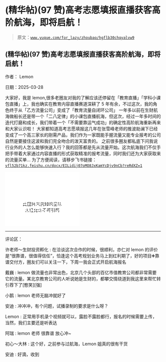 # (精华帖)(97 赞)高考志愿填报直播获客高阶航海，即将启航！

> 原文：[`www.yuque.com/for_lazy/zhoubao/hgflb30chqyalvw9`](https://www.yuque.com/for_lazy/zhoubao/hgflb30chqyalvw9)

## (精华帖)(97 赞)高考志愿填报直播获客高阶航海，即将启航！

作者： Lemon

日期：2025-03-28

大家好，我是 lemon,很多老圈友对我的了解应该还停留在「教育直播」「学科小课包直播」上，我也确实在教育内容直播赛道深耕了 5 年有余，不过这次，我的角色终于从「乙方流量公司」变成了「教育流量自闭环公司」
一年多以前在生财航海做船长还是带一个「二八定律」的小课包直播航海，但这次，经过一年多时间的迭代打磨和成长，我们带着一个「不需要靠运气成功」的确定性高阶航海重新再来和大家认识啦！
大家都知道高考志愿填报这几年在张雪峰老师的推波助澜下已经变成了一个高三家长的刚需产品，我们作为一家既能手握流量又能专业报考的公司自然是要接住这波和我们完全吻合的泼天富贵的。
之前很多圈友都私底下问我说行业外的人怎么能够快速入行？我的回答都是先从流量开始。这次航海我们不仅手把手带着大家通过内容直播的形式获取精准的报考流量，同时我们还为大家获取来的流量买单...
为了方便阅读，请移步飞书链接：[`vfl52b71kz.feishu.cn/docx/EILidij07oMO8JxKamYcDjv9nCb?reRdXZ=1`](https://vfl52b71kz.feishu.cn/docx/EILidij07oMO8JxKamYcDjv9nCb?reRdXZ=1)

![](img/03ec14c74555e5b5f082cd6d32e3c6c8.png "None")

* * *

评论区：

许老师～生财投资孵化 : 在洽谈这次合作的时候，很顺利，亦仁对 lemon 的评价是“很靠谱，很值得信任”，恰逢这个高考规划业务马上到红利期了，好的项目➕靠谱交付方，圈友们可以关注一下，下周一我会正式开启航海报名

戴巍 : lemon 做流量也非常出色，北京几个头部的百亿市值教育公司都非常需要它的流量。某北京教育公司的人听说她是生财的，都攀交情绕道到我这里来帮忙转引荐下了[憨笑][强]

小鹅 : lemon 老师无脑冲就好了

安迪 : 冲冲冲，有个问题，试播录制的要求是什么呀？

Lemon : 正常用手机录个视频就可以，露脸不露脸都行，报名的时候需要上传，当然，我们主要还是听表达

阿瑞 : lemon 老师 很靠谱 放心冲~

初心～大林 : 这个好，之前参与过航海，Lemon 姐真的很有干货

安迪 : 好滴，收到